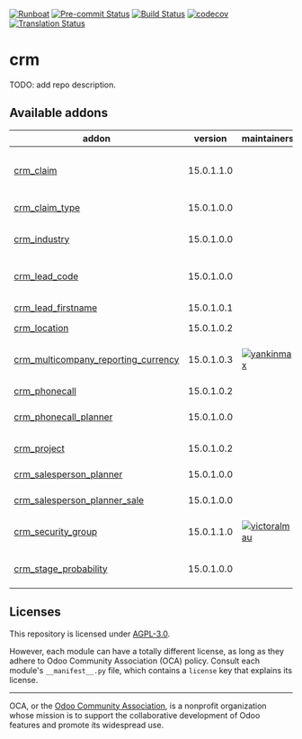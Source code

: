 
[![Runboat](https://img.shields.io/badge/runboat-Try%20me-875A7B.png)](https://runboat.odoo-community.org/builds?repo=OCA/crm&target_branch=15.0)
[![Pre-commit Status](https://github.com/OCA/crm/actions/workflows/pre-commit.yml/badge.svg?branch=15.0)](https://github.com/OCA/crm/actions/workflows/pre-commit.yml?query=branch%3A15.0)
[![Build Status](https://github.com/OCA/crm/actions/workflows/test.yml/badge.svg?branch=15.0)](https://github.com/OCA/crm/actions/workflows/test.yml?query=branch%3A15.0)
[![codecov](https://codecov.io/gh/OCA/crm/branch/15.0/graph/badge.svg)](https://codecov.io/gh/OCA/crm)
[![Translation Status](https://translation.odoo-community.org/widgets/crm-15-0/-/svg-badge.svg)](https://translation.odoo-community.org/engage/crm-15-0/?utm_source=widget)

<!-- /!\ do not modify above this line -->

# crm

TODO: add repo description.

<!-- /!\ do not modify below this line -->

<!-- prettier-ignore-start -->

[//]: # (addons)

Available addons
----------------
addon | version | maintainers | summary
--- | --- | --- | ---
[crm_claim](crm_claim/) | 15.0.1.1.0 |  | Track your customers/vendors claims and grievances.
[crm_claim_type](crm_claim_type/) | 15.0.1.0.0 |  | Claim types for CRM
[crm_industry](crm_industry/) | 15.0.1.0.0 |  | Link leads/opportunities to industries
[crm_lead_code](crm_lead_code/) | 15.0.1.0.0 |  | Sequential Code for Leads / Opportunities
[crm_lead_firstname](crm_lead_firstname/) | 15.0.1.0.1 |  | Specify split names for contacts in leads
[crm_location](crm_location/) | 15.0.1.0.2 |  | CRM location
[crm_multicompany_reporting_currency](crm_multicompany_reporting_currency/) | 15.0.1.0.3 | [![yankinmax](https://github.com/yankinmax.png?size=30px)](https://github.com/yankinmax) | Adds Amount in multicompany reporting currency to CRM Lead
[crm_phonecall](crm_phonecall/) | 15.0.1.0.2 |  | CRM Phone Calls
[crm_phonecall_planner](crm_phonecall_planner/) | 15.0.1.0.0 |  | Schedule phone calls according to some criteria
[crm_project](crm_project/) | 15.0.1.0.2 |  | Create Tasks from Leads/Opportunities
[crm_salesperson_planner](crm_salesperson_planner/) | 15.0.1.0.0 |  | Crm Salesperson Planner
[crm_salesperson_planner_sale](crm_salesperson_planner_sale/) | 15.0.1.0.0 |  | Crm Salesperson Planner Sale
[crm_security_group](crm_security_group/) | 15.0.1.1.0 | [![victoralmau](https://github.com/victoralmau.png?size=30px)](https://github.com/victoralmau) | Add new group in Sales to show only CRM
[crm_stage_probability](crm_stage_probability/) | 15.0.1.0.0 |  | Define fixed probability on the stages

[//]: # (end addons)

<!-- prettier-ignore-end -->

## Licenses

This repository is licensed under [AGPL-3.0](LICENSE).

However, each module can have a totally different license, as long as they adhere to Odoo Community Association (OCA)
policy. Consult each module's `__manifest__.py` file, which contains a `license` key
that explains its license.

----
OCA, or the [Odoo Community Association](http://odoo-community.org/), is a nonprofit
organization whose mission is to support the collaborative development of Odoo features
and promote its widespread use.
